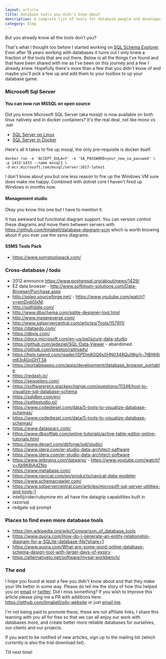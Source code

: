 ```yaml
---
layout: article
title: Database tools you didn't know about
description: A complete list of tools for database people and developers
category: blog
---
```


But you already know all the tools don't you?

That's what I thought too before I started working on [SQL Schema
Explorer](http://schemaexplorer.io/). Even after 18 years working with
databases it turns out I only knew a fraction of the tools that are out there.
Below is all the things I've found and that have been shared with me as I've
been on this journey and a few I already knew. Hopefully there's more than a
few that you didn't know of and maybe you'll pick a few up and add them to your
toolbox to up your database game.

### Microsoft Sql Server

#### You can now run MSSQL on open source

Did you know Microsoft SQL Server (aka mssql) is now available on both linux
natively and in docker containers? It's the real deal, not like mono vs .net

* [SQL Server on Linux](https://docs.microsoft.com/en-us/sql/linux/sql-server-linux-setup)
* [SQL Server in Docker](https://docs.microsoft.com/en-us/sql/linux/quickstart-install-connect-docker?view=sql-server-2017)

Here's all it takes to fire up mssql, the only pre-requisite is docker itself.

	docker run -e 'ACCEPT_EULA=Y' -e 'SA_PASSWORD=your_new_sa_passwod' \
	-p 1433:1433 --name mssql1 \
	-d mcr.microsoft.com/mssql/server:2017-latest

I don't know about you but one less reason to fire up the Windows VM sure does
make me happy. Combined with dotnet core I haven't fired up Windows in months
now.

#### Management studio

Okay you know this one but I have to mention it.

It has awkward but functional diagram support. You can version control these
diagrams and move them between servers with
https://github.com/timabell/database-diagram-scm which is worth knowing about
if you ever use the ssms diagrams.

#### SSMS Tools Pack

* https://www.ssmstoolspack.com/

### Cross-database / todo

* 2012 announce https://www.postgresql.org/about/news/1429/
* EZ data browser - http://www.softimum-solutions.com/Data-Browser/Purchase.aspx
* http://sqleo.sourceforge.net/ - https://www.youtube.com/watch?v=emDrdj0IxNI
* http://sqlfiddle.com/
* http://www.dbschema.com/sqlite-designer-tool.html
* http://www.magereverse.com/
* http://www.sqlservercentral.com/articles/Tools/157911/
* https://dataedo.com/
* https://dbvis.com/
* https://docs.microsoft.com/en-us/sql/azure-data-studio
* https://github.com/ajdeziel/SQL-Data-Viewer - abandoned
* https://github.com/preston/railroady/
* https://help.talend.com/reader/ISPDm8GQ6s0HN0348QulWg/Ij~7tBlW8im63rAGnGHT3A
* https://portableapps.com/apps/development/database_browser_portable
* https://redash.io/
* https://sequelpro.com/
* https://softwarerecs.stackexchange.com/questions/11346/tool-to-visualize-sql-database-schema
* https://sqldbm.com/en/
* https://sqlitestudio.pl/
* https://www.codediesel.com/data/5-tools-to-visualize-database-schemas/
* https://www.codediesel.com/data/5-tools-to-visualize-database-schemas/
* https://www.datasparc.com/
* https://www.dbsoftlab.com/online-tutorials/active-table-editor-online-tutorials.html
* https://www.devart.com/dbforge/sql/studio/
* https://www.idera.com/er-studio-data-architect-saftware
* https://www.idera.com/er-studio-data-architect-software
* https://www.jetbrains.com/datagrip/ - https://www.youtube.com/watch?v=Xb9K8IAdZNg
* https://www.metabase.com/
* https://www.navicat.com/en/products/navicat-data-modeler
* https://www.schemacrawler.com/
* https://www.sqlservercentral.com/articles/microsoft-sql-server-utilities-and-tools-1
* intellij/rider/rubymine etc all have the datagrip capabilities built in
* razorsql
* redgate sql prompt

### Places to find even more database tools

* https://en.wikipedia.org/wiki/Comparison_of_database_tools
* https://www.quora.com/How-do-I-generate-an-entity-relationship-diagram-for-a-SQLite-database-file?share=1
* https://www.quora.com/What-are-some-good-online-database-schema-design-tool-with-larger-days-of-expiry
* https://alternativeto.net/software/mysql-workbench/

### The end

I hope you found at least a few you didn't know about and that they make your life better in some way. Please do tell me the story of how this helped you on [email](tim@schemaexplorer.io) or [twitter](https://twitter.com/tim_abell).
Did I miss something? If you wish to improve this article please ping me a PR with additions here: https://github.com/timabell/sdv-website or just [email me](tim@schemaexplorer.io).

I'm not being paid to promote these, these are not affiliate links, I share this learning with you all for free so that we can all enjoy our work with databases more, and create better more reliable databases for ourselves, our clients and our projects.

If you want to be notified of new articles, sign up to the mailing list (which currently is also the trial download list).

Till next time!
